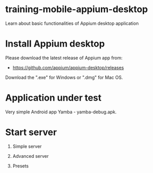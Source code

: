 # training-mobile-appium-desktop
Learn about basic functionalities of Appium desktop application

# Install Appium desktop
Please download the latest release of Appium app from:
* https://github.com/appium/appium-desktop/releases

Download the ".exe" for Windows or ".dmg" for Mac OS.
# Application under test
Very simple Android app Yamba - yamba-debug.apk.

# Start server
1. Simple server

2. Advanced server

3. Presets

